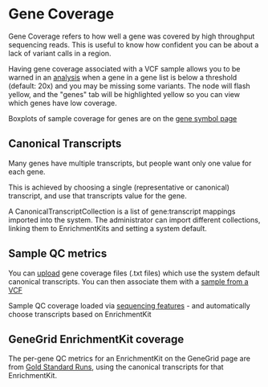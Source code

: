 # Gene Coverage

Gene Coverage refers to how well a gene was covered by high throughput sequencing reads. This is useful to know how confident you can be about a lack of variant calls in a region.

Having gene coverage associated with a VCF sample allows you to be warned in an [analysis](../analysis/analysis_intro.md) when a gene in a gene list is below a threshold (default: 20x) and you may be missing some variants. The node will flash yellow, and the "genes" tab will be highlighted yellow so you can view which genes have low coverage.

Boxplots of sample coverage for genes are on the [gene symbol page](gene_symbol.md)

## Canonical Transcripts

Many genes have multiple transcripts, but people want only one value for each gene. 

This is achieved by choosing a single (representative or canonical) transcript, and use that transcripts value for the gene.

A CanonicalTranscriptCollection is a list of gene:transcript mappings imported into the system. The administrator can import different collections, linking them to EnrichmentKits and setting a system default.

## Sample QC metrics

You can [upload](../data/upload.md) gene coverage files (.txt files) which use the system default canonical transcripts. You can then associate them with a [sample from a VCF](../data/vcf_samples.md)

Sample QC coverage loaded via [sequencing features](../sequencing/sequencing_runs.md) - and automatically choose transcripts based on EnrichmentKit

## GeneGrid EnrichmentKit coverage

The per-gene QC metrics for an EnrichmentKit on the GeneGrid page are from [Gold Standard Runs](../sequencing/sequencing_runs.md), using the canonical transcripts for that EnrichmentKit.

